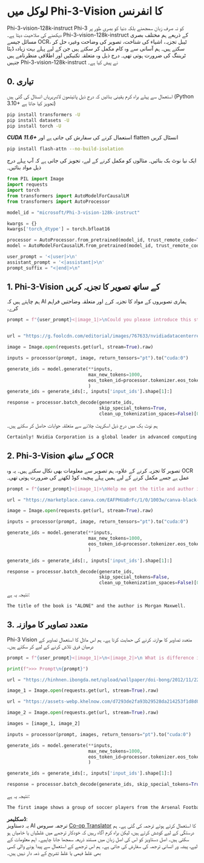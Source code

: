 <!--
CO_OP_TRANSLATOR_METADATA:
{
  "original_hash": "27cb0b952a2ef48c14b75dec13635acf",
  "translation_date": "2025-04-03T06:59:39+00:00",
  "source_file": "md\\01.Introduction\\03\\Vision_Inference.md",
  "language_code": "ur"
}
-->
# **لوکل میں Phi-3-Vision کا انفرنس**

Phi-3-vision-128k-instruct Phi-3 کو نہ صرف زبان سمجھنے بلکہ دنیا کو بصری طور پر دیکھنے کی صلاحیت دیتا ہے۔ Phi-3-vision-128k-instruct کے ذریعے ہم مختلف بصری مسائل جیسے OCR، ٹیبل تجزیہ، اشیاء کی شناخت، تصویر کی وضاحت وغیرہ حل کر سکتے ہیں۔ ہم آسانی سے وہ کام مکمل کر سکتے ہیں جن کے لیے پہلے بہت زیادہ ڈیٹا ٹریننگ کی ضرورت ہوتی تھی۔ درج ذیل وہ متعلقہ تکنیکیں اور اطلاقی منظرنامے ہیں جنہیں Phi-3-vision-128k-instruct نے پیش کیا ہے۔

## **0. تیاری**

استعمال سے پہلے براہ کرم یقینی بنائیں کہ درج ذیل پائیتھون لائبریریاں انسٹال کی گئی ہیں (Python 3.10+ تجویز کیا جاتا ہے)

```bash
pip install transformers -U
pip install datasets -U
pip install torch -U
```

***CUDA 11.6+*** استعمال کرنے کی سفارش کی جاتی ہے اور flatten انسٹال کریں

```bash
pip install flash-attn --no-build-isolation
```

ایک نیا نوٹ بک بنائیں۔ مثالوں کو مکمل کرنے کے لیے، تجویز کی جاتی ہے کہ آپ پہلے درج ذیل مواد بنائیں۔

```python
from PIL import Image
import requests
import torch
from transformers import AutoModelForCausalLM
from transformers import AutoProcessor

model_id = "microsoft/Phi-3-vision-128k-instruct"

kwargs = {}
kwargs['torch_dtype'] = torch.bfloat16

processor = AutoProcessor.from_pretrained(model_id, trust_remote_code=True)
model = AutoModelForCausalLM.from_pretrained(model_id, trust_remote_code=True, torch_dtype="auto").cuda()

user_prompt = '<|user|>\n'
assistant_prompt = '<|assistant|>\n'
prompt_suffix = "<|end|>\n"
```

## **1. Phi-3-Vision کے ساتھ تصویر کا تجزیہ کریں**

ہم چاہتے ہیں کہ AI ہماری تصویروں کے مواد کا تجزیہ کرے اور متعلقہ وضاحتیں فراہم کرے۔

```python
prompt = f"{user_prompt}<|image_1|>\nCould you please introduce this stock to me?{prompt_suffix}{assistant_prompt}"


url = "https://g.foolcdn.com/editorial/images/767633/nvidiadatacenterrevenuefy2017tofy2024.png"

image = Image.open(requests.get(url, stream=True).raw)

inputs = processor(prompt, image, return_tensors="pt").to("cuda:0")

generate_ids = model.generate(**inputs, 
                              max_new_tokens=1000,
                              eos_token_id=processor.tokenizer.eos_token_id,
                              )
generate_ids = generate_ids[:, inputs['input_ids'].shape[1]:]

response = processor.batch_decode(generate_ids, 
                                  skip_special_tokens=True, 
                                  clean_up_tokenization_spaces=False)[0]
```

ہم نوٹ بک میں درج ذیل اسکرپٹ چلانے سے متعلقہ جوابات حاصل کر سکتے ہیں۔

```txt
Certainly! Nvidia Corporation is a global leader in advanced computing and artificial intelligence (AI). The company designs and develops graphics processing units (GPUs), which are specialized hardware accelerators used to process and render images and video. Nvidia's GPUs are widely used in professional visualization, data centers, and gaming. The company also provides software and services to enhance the capabilities of its GPUs. Nvidia's innovative technologies have applications in various industries, including automotive, healthcare, and entertainment. The company's stock is publicly traded and can be found on major stock exchanges.
```

## **2. Phi-3-Vision کے ساتھ OCR**

تصویر کا تجزیہ کرنے کے علاوہ، ہم تصویر سے معلومات بھی نکال سکتے ہیں۔ یہ وہ OCR عمل ہے جسے مکمل کرنے کے لیے ہمیں پہلے پیچیدہ کوڈ لکھنے کی ضرورت ہوتی تھی۔

```python
prompt = f"{user_prompt}<|image_1|>\nHelp me get the title and author information of this book?{prompt_suffix}{assistant_prompt}"

url = "https://marketplace.canva.com/EAFPHUaBrFc/1/0/1003w/canva-black-and-white-modern-alone-story-book-cover-QHBKwQnsgzs.jpg"

image = Image.open(requests.get(url, stream=True).raw)

inputs = processor(prompt, image, return_tensors="pt").to("cuda:0")

generate_ids = model.generate(**inputs, 
                              max_new_tokens=1000,
                              eos_token_id=processor.tokenizer.eos_token_id,
                              )

generate_ids = generate_ids[:, inputs['input_ids'].shape[1]:]

response = processor.batch_decode(generate_ids, 
                                  skip_special_tokens=False, 
                                  clean_up_tokenization_spaces=False)[0]

```

نتیجہ یہ ہے:

```txt
The title of the book is "ALONE" and the author is Morgan Maxwell.
```

## **3. متعدد تصاویر کا موازنہ**

Phi-3 Vision متعدد تصاویر کا موازنہ کرنے کی حمایت کرتا ہے۔ ہم اس ماڈل کا استعمال تصاویر کے درمیان فرق تلاش کرنے کے لیے کر سکتے ہیں۔

```python
prompt = f"{user_prompt}<|image_1|>\n<|image_2|>\n What is difference in this two images?{prompt_suffix}{assistant_prompt}"

print(f">>> Prompt\n{prompt}")

url = "https://hinhnen.ibongda.net/upload/wallpaper/doi-bong/2012/11/22/arsenal-wallpaper-free.jpg"

image_1 = Image.open(requests.get(url, stream=True).raw)

url = "https://assets-webp.khelnow.com/d7293de2fa93b29528da214253f1d8d0/news/uploads/2021/07/Arsenal-1024x576.jpg.webp"

image_2 = Image.open(requests.get(url, stream=True).raw)

images = [image_1, image_2]

inputs = processor(prompt, images, return_tensors="pt").to("cuda:0")

generate_ids = model.generate(**inputs, 
                              max_new_tokens=1000,
                              eos_token_id=processor.tokenizer.eos_token_id,
                              )

generate_ids = generate_ids[:, inputs['input_ids'].shape[1]:]

response = processor.batch_decode(generate_ids, skip_special_tokens=True, clean_up_tokenization_spaces=False)[0]
```

نتیجہ یہ ہے:

```txt
The first image shows a group of soccer players from the Arsenal Football Club posing for a team photo with their trophies, while the second image shows a group of soccer players from the Arsenal Football Club celebrating a victory with a large crowd of fans in the background. The difference between the two images is the context in which the photos were taken, with the first image focusing on the team and their trophies, and the second image capturing a moment of celebration and victory.
```

**ڈسکلیمر**:  
یہ دستاویز AI ترجمہ سروس [Co-op Translator](https://github.com/Azure/co-op-translator) کا استعمال کرتے ہوئے ترجمہ کی گئی ہے۔ ہم درستگی کے لیے کوشش کرتے ہیں، لیکن براہ کرم آگاہ رہیں کہ خودکار ترجمے میں غلطیاں یا خامیاں ہو سکتی ہیں۔ اصل دستاویز کو اس کی اصل زبان میں مستند ذریعہ سمجھا جانا چاہیے۔ اہم معلومات کے لیے، پیشہ ور انسانی ترجمہ کی سفارش کی جاتی ہے۔ ہم اس ترجمے کے استعمال سے پیدا ہونے والی کسی بھی غلط فہمی یا غلط تشریح کے ذمہ دار نہیں ہیں۔